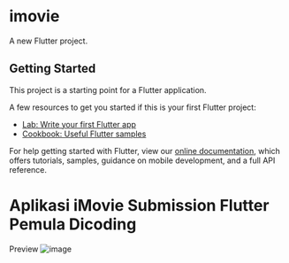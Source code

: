 # imovie

A new Flutter project.

## Getting Started

This project is a starting point for a Flutter application.

A few resources to get you started if this is your first Flutter project:

- [Lab: Write your first Flutter app](https://flutter.dev/docs/get-started/codelab)
- [Cookbook: Useful Flutter samples](https://flutter.dev/docs/cookbook)

For help getting started with Flutter, view our
[online documentation](https://flutter.dev/docs), which offers tutorials,
samples, guidance on mobile development, and a full API reference.
# Aplikasi iMovie Submission Flutter Pemula Dicoding 

Preview
![image](https://user-images.githubusercontent.com/68842666/122964362-63162580-d3b1-11eb-9831-4c8e9ce2e9f2.png)
